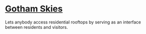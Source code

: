 [Gotham Skies][1]
=================

Lets anybody access residential rooftops by serving as an interface between residents and visitors.

[1]: http://sky.ratsimihah.com 
